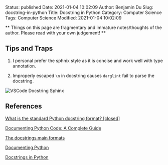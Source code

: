 Status: published
Date: 2021-01-04 10:02:09
Author: Benjamin Du
Slug: docstring-in-python
Title: Docstring in Python
Category: Computer Science
Tags: Computer Science
Modified: 2021-01-04 10:02:09

**
Things on this page are fragmentary and immature notes/thoughts of the author.
Please read with your own judgement!
**

## Tips and Traps

1. I personal prefer the sphnix style as it is concise and work well with type annotation.

2. Improperly escaped `\n` in docstring causes `darglint` fail to parse the docstring.

![VSCode Docstring Sphinx](https://user-images.githubusercontent.com/824507/82768514-5dcc5d00-9de4-11ea-817b-41cc98e71471.png)

## References

[What is the standard Python docstring format? [closed]](https://stackoverflow.com/questions/3898572/what-is-the-standard-python-docstring-format)

[Documenting Python Code: A Complete Guide](https://realpython.com/documenting-python-code/)

[The docstrings main formats](http://daouzli.com/blog/docstring.html)

[Documenting Python](https://devguide.python.org/documenting/)

[Docstrings in Python](https://www.datacamp.com/community/tutorials/docstrings-python)

